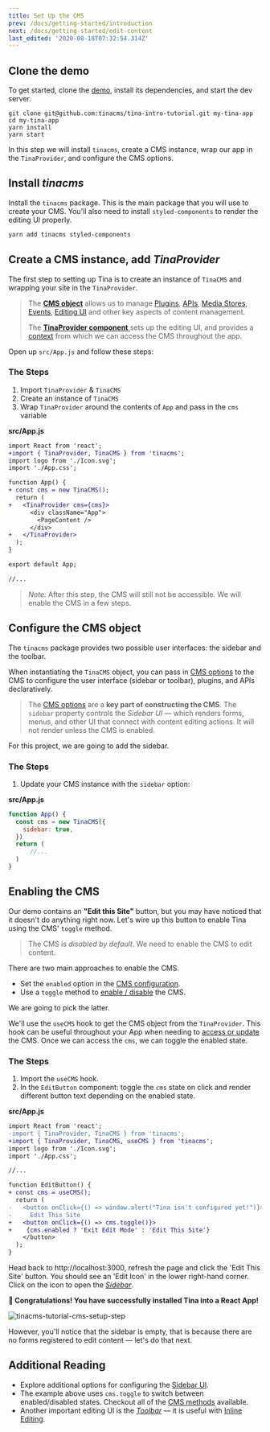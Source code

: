 ```yaml
---
title: Set Up the CMS
prev: /docs/getting-started/introduction
next: /docs/getting-started/edit-content
last_edited: '2020-08-18T07:32:54.314Z'
---
```

## Clone the demo

To get started, clone the [demo](https://github.com/tinacms/tina-intro-tutorial), install its dependencies, and start the dev server.

    git clone git@github.com:tinacms/tina-intro-tutorial.git my-tina-app
    cd my-tina-app
    yarn install
    yarn start

In this step we will install `tinacms`, create a CMS instance, wrap our app in the `TinaProvider`, and configure the CMS options.

## Install _tinacms_

Install the `tinacms` package. This is the main package that you will use to create your CMS. You'll also need to install `styled-components` to render the editing UI properly.

```bash
yarn add tinacms styled-components
```

## Create a CMS instance, add _TinaProvider_

The first step to setting up Tina is to create an instance of `TinaCMS` and wrapping your site in the `TinaProvider`.

> The [**CMS object**](/docs/cms#setting-up-the-cms-object) allows us to manage [Plugins](/docs/plugins), [APIs](/docs/apis), [Media Stores](/docs/media), [Events](/docs/events), [Editing UI](/docs/ui) and other key aspects of content management.
>
> The [**TinaProvider component** ](/docs/cms/#the-tinaprovider-component)sets up the editing UI, and provides a [context](https://reactjs.org/docs/context.html) from which we can access the CMS throughout the app.

Open up `src/App.js` and follow these steps:

### The Steps

1. Import `TinaProvider` & `TinaCMS`
2. Create an instance of `TinaCMS`
3. Wrap `TinaProvider` around the contents of `App` and pass in the `cms` variable

**src/App.js**

```diff
import React from 'react';
+import { TinaProvider, TinaCMS } from 'tinacms';
import logo from './Icon.svg';
import './App.css';

function App() {
+ const cms = new TinaCMS(); 
  return (
+   <TinaProvider cms={cms}> 
      <div className="App">
        <PageContent />
      </div>
+   </TinaProvider>
  );
}

export default App;

//...
```

> _Note:_ After this step, the CMS will still not be accessible. We will enable the CMS in a few steps.

## Configure the CMS object

The `tinacms` package provides two possible user interfaces: the sidebar and the toolbar.

When instantiating the `TinaCMS` object, you can pass in [CMS options](/docs/cms#cms-configuration) to the CMS to configure the user interface (sidebar or toolbar), plugins, and APIs declaratively.

> The [CMS options](/docs/cms#cms-configuration) are a **key part of constructing the CMS**. The `sidebar` property controls the _Sidebar UI_ — which renders forms, menus, and other UI that connect with content editing actions. It will not render unless the CMS is enabled.

For this project, we are going to add the sidebar.

### The Steps

1. Update your CMS instance with the `sidebar` option:

**src/App.js**

```js
function App() {
  const cms = new TinaCMS({
    sidebar: true,
  })
  return (
      //...
  )
}
```

## Enabling the CMS

Our demo contains an **"Edit this Site"** button, but you may have noticed that it doesn't do anything right now. Let's wire up this button to enable Tina using the CMS' `toggle` method.

> The CMS is _disabled by default_. We need to enable the CMS to edit content.

There are two main approaches to enable the CMS.

* Set the `enabled` option in the [CMS configuration](/docs/cms#cms-configuration).
* Use a `toggle` method to [enable / disable](/docs/cms#disabling--enabling-the-cms) the CMS.

We are going to pick the latter.

We'll use the `useCMS` hook to get the CMS object from the `TinaProvider`. This hook can be useful throughout your App when needing to [access or update](/docs/cms#accessing-the-cms-object) the CMS. Once we can access the `cms`, we can toggle the enabled state.

### The Steps

1. Import the `useCMS` hook.
2. In the `EditButton` component: toggle the `cms` state on click and render different button text depending on the enabled state.

**src/App.js**

```diff
import React from 'react';
-import { TinaProvider, TinaCMS } from 'tinacms';
+import { TinaProvider, TinaCMS, useCMS } from 'tinacms';
import logo from './Icon.svg';
import './App.css';

//...

function EditButton() {
+ const cms = useCMS();
  return (
-   <button onClick={() => window.alert("Tina isn't configured yet!")}>
-     Edit This Site
+   <button onClick={() => cms.toggle()}>
+    {cms.enabled ? 'Exit Edit Mode' : 'Edit This Site'}
    </button>
  );
}
```

Head back to http://localhost:3000, refresh the page and click the 'Edit This Site' button. You should see an 'Edit Icon' in the lower right-hand corner. Click on the icon to open the _[Sidebar](/docs/ui#toolbar-configuration)_.

**🎉 Congratulations! You have successfully installed Tina into a React App!**

![tinacms-tutorial-cms-setup-step](/img/getting-started/cms-setup-step.png)

However, you'll notice that the sidebar is empty, that is because there are no forms registered to edit content — let's do that next.

## Additional Reading

* Explore additional options for configuring the [Sidebar UI](/docs/ui#sidebar-configuration).
* The example above uses `cms.toggle` to switch between enabled/disabled states. Checkout all of the [CMS methods](/docs/cms#reference) available.
* Another important editing UI is the _[Toolbar](/docs/ui)_ — it is useful with [Inline Editing](/docs/ui/inline-editing).